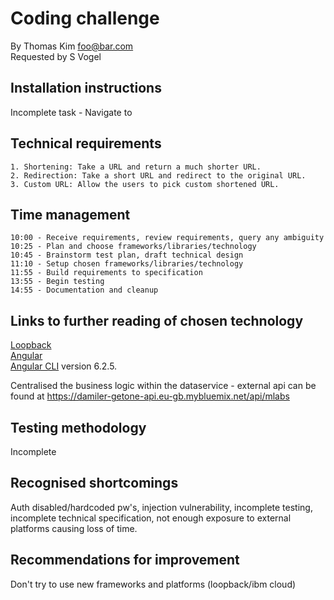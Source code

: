 # Coding challenge

By Thomas Kim foo@bar.com<br />
Requested by S Vogel

## Installation instructions

Incomplete task - Navigate to 

## Technical requirements

    1. Shortening: Take a URL and return a much shorter URL.
    2. Redirection: Take a short URL and redirect to the original URL.
    3. Custom URL: Allow the users to pick custom shortened URL.

## Time management

    10:00 - Receive requirements, review requirements, query any ambiguity
    10:25 - Plan and choose frameworks/libraries/technology
    10:45 - Brainstorm test plan, draft technical design 
    11:10 - Setup chosen frameworks/libraries/technology
    11:55 - Build requirements to specification
    13:55 - Begin testing
    14:55 - Documentation and cleanup

## Links to further reading of chosen technology

[Loopback](https://loopback.io) <br />
[Angular](http://www.angular.io)<br />
[Angular CLI](https://github.com/angular/angular-cli) version 6.2.5.<br />

Centralised the business logic within the dataservice - external api can be found at https://damiler-getone-api.eu-gb.mybluemix.net/api/mlabs

## Testing methodology

Incomplete 

## Recognised shortcomings

Auth disabled/hardcoded pw's, injection vulnerability, incomplete testing, incomplete technical specification, not enough exposure to external platforms causing loss of time.

## Recommendations for improvement

Don't try to use new frameworks and platforms (loopback/ibm cloud)